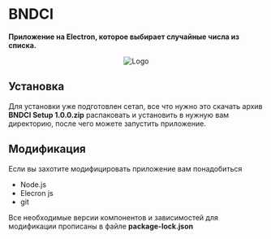 # BNDCI

**Приложение на Electron, которое выбирает случайные числа из списка.**

<p align="center">

<img src="https://github.com/OneupO/BNDCI/blob/main/src/img/ico.ico" title="Logo">

</p>

## Установка

 Для установки уже подготовлен сетап, все что нужно это скачать архив  **BNDCI Setup 1.0.0.zip** распаковать и установить в нужную вам директорию, после чего можете запустить приложение.

## Модификация 

<p>Если вы захотите модифицировать приложение вам понадобиться</p>

* Node.js 
* Elecron js 
* git 

Все необходимые версии компонентов и зависимостей для модификации прописаны в файле **package-lock.json**